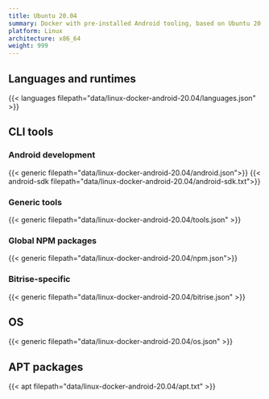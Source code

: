 ```yaml
---
title: Ubuntu 20.04
summary: Docker with pre-installed Android tooling, based on Ubuntu 20.04.
platform: Linux
architecture: x86_64
weight: 999
---
```


## Languages and runtimes

{{< languages filepath="data/linux-docker-android-20.04/languages.json" >}}

## CLI tools

### Android development

{{< generic filepath="data/linux-docker-android-20.04/android.json">}}
{{< android-sdk filepath="data/linux-docker-android-20.04/android-sdk.txt">}}

### Generic tools

{{< generic filepath="data/linux-docker-android-20.04/tools.json" >}}

### Global NPM packages

{{< generic filepath="data/linux-docker-android-20.04/npm.json">}}

### Bitrise-specific

{{< generic filepath="data/linux-docker-android-20.04/bitrise.json" >}}

## OS

{{< generic filepath="data/linux-docker-android-20.04/os.json" >}}

## APT packages

{{< apt filepath="data/linux-docker-android-20.04/apt.txt" >}}
